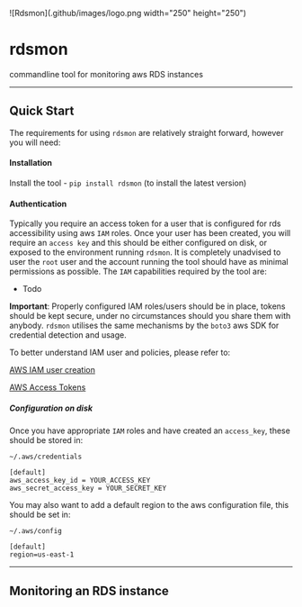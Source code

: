 ![Rdsmon](.github/images/logo.png width="250" height="250")
# rdsmon
commandline tool for monitoring aws RDS instances

-----

## Quick Start

The requirements for using `rdsmon` are relatively straight forward, however you will need:

#### Installation
Install the tool - `pip install rdsmon` (to install the latest version)

#### Authentication
Typically you require an access token for a user that is configured for rds accessibility using
aws `IAM` roles.  Once your user has been created, you will require an `access key` and this
should be either configured on disk, or exposed to the environment running `rdsmon`.  It is
completely unadvised to user the `root` user and the account running the tool should have as
minimal permissions as possible.  The `IAM` capabilities required by the tool are:

 * Todo

 **Important**: Properly configured IAM roles/users should be in place, tokens should be kept secure,
 under no circumstances should you share them with anybody.  `rdsmon` utilises the same mechanisms
 by the `boto3` aws SDK for credential detection and usage.

 To better understand IAM user and policies, please refer to:

 [AWS IAM user creation](https://docs.aws.amazon.com/IAM/latest/UserGuide/id_users_create.html#id_users_create_console)

 [AWS Access Tokens](https://docs.aws.amazon.com/IAM/latest/UserGuide/id_credentials_access-keys.html#Using_CreateAccessKey)


##### Configuration on disk

Once you have appropriate `IAM` roles and have created an `access_key`, these should be stored in:

`~/.aws/credentials`

```console
[default]
aws_access_key_id = YOUR_ACCESS_KEY
aws_secret_access_key = YOUR_SECRET_KEY
```

You may also want to add a default region to the aws configuration file, this should be set in:

`~/.aws/config`

```console
[default]
region=us-east-1
```

-----

## Monitoring an RDS instance
